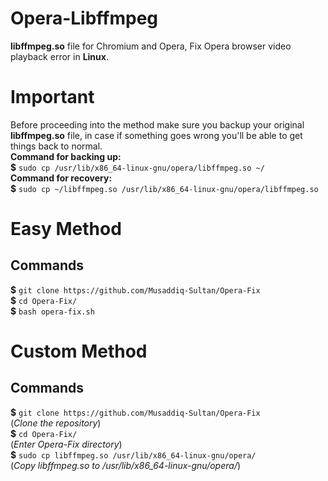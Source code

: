 # Opera-Libffmpeg
<strong>libffmpeg.so</strong> file for Chromium and Opera, Fix Opera browser video playback error in <strong>Linux</strong>.

<h1>Important</h1>
<p>Before proceeding into the method make sure you backup your original <strong>libffmpeg.so</strong> file, in case if something goes wrong you'll be able to get things back to normal.<br><b>Command for backing up:</b><br><b>$</b> <code>sudo cp /usr/lib/x86_64-linux-gnu/opera/libffmpeg.so ~/</code><br><b>Command for recovery:</b><br><b>$</b> <code>sudo cp ~/libffmpeg.so /usr/lib/x86_64-linux-gnu/opera/libffmpeg.so</code></p>
<h1>Easy Method</h1>
<h2>Commands</h2>
<p>
  <b>$</b> <code>git clone https://github.com/Musaddiq-Sultan/Opera-Fix</code>
  <br><b>$</b> <code>cd Opera-Fix/</code>
  <br><b>$</b> <code>bash opera-fix.sh</code>
</p>

<h1>Custom Method</h1>
<h2>Commands</h2>
<p>
  <b>$</b> <code>git clone https://github.com/Musaddiq-Sultan/Opera-Fix</code><br>(<i>Clone the repository</i>)
  <br><b>$</b> <code>cd Opera-Fix/</code><br>(<i>Enter Opera-Fix directory</i>)
  <br><b>$</b> <code>sudo cp libffmpeg.so /usr/lib/x86_64-linux-gnu/opera/</code><br>(<i>Copy libffmpeg.so to /usr/lib/x86_64-linux-gnu/opera/</i>)
</p>
